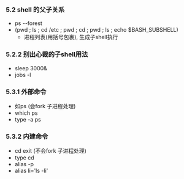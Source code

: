 ### 5.2 shell 的父子关系
- ps --forest
- (pwd ; ls ; cd /etc ; pwd ; cd ; pwd ; ls ; echo $BASH_SUBSHELL)
  - 进程列表(用括号包裹), 生成子shell执行 

### 5.2.2 别出心裁的子shell用法
- sleep 3000&
- jobs -l

### 5.3.1 外部命令
- 如ps (会fork 子进程处理)
- which ps
- type -a ps

### 5.3.2 内建命令
- cd exit (不会fork 子进程处理)
- type cd
- alias -p
- alias li='ls -li'
